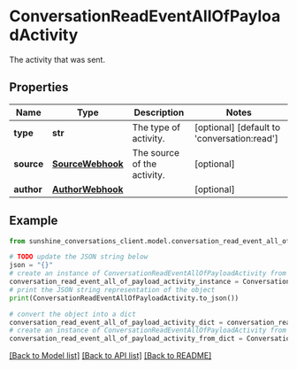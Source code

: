 # ConversationReadEventAllOfPayloadActivity

The activity that was sent.

## Properties

Name | Type | Description | Notes
------------ | ------------- | ------------- | -------------
**type** | **str** | The type of activity. | [optional] [default to 'conversation:read']
**source** | [**SourceWebhook**](SourceWebhook.md) | The source of the activity. | [optional] 
**author** | [**AuthorWebhook**](AuthorWebhook.md) |  | [optional] 

## Example

```python
from sunshine_conversations_client.model.conversation_read_event_all_of_payload_activity import ConversationReadEventAllOfPayloadActivity

# TODO update the JSON string below
json = "{}"
# create an instance of ConversationReadEventAllOfPayloadActivity from a JSON string
conversation_read_event_all_of_payload_activity_instance = ConversationReadEventAllOfPayloadActivity.from_json(json)
# print the JSON string representation of the object
print(ConversationReadEventAllOfPayloadActivity.to_json())

# convert the object into a dict
conversation_read_event_all_of_payload_activity_dict = conversation_read_event_all_of_payload_activity_instance.to_dict()
# create an instance of ConversationReadEventAllOfPayloadActivity from a dict
conversation_read_event_all_of_payload_activity_from_dict = ConversationReadEventAllOfPayloadActivity.from_dict(conversation_read_event_all_of_payload_activity_dict)
```
[[Back to Model list]](../README.md#documentation-for-models) [[Back to API list]](../README.md#documentation-for-api-endpoints) [[Back to README]](../README.md)


